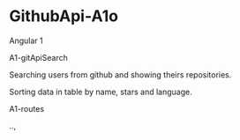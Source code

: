 # GithubApi-A1o
Angular 1 

A1-gitApiSearch

Searching users from github and showing theirs repositories.

Sorting data in table by name, stars and language.

A1-routes

..,
